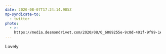 ```yaml
---
date: 2020-08-07T17:24:14.905Z
mp-syndicate-to:
  - twitter
photo:
  - >-
    https://media.desmondrivet.com/2020/08/0_6089255e-9c0d-401f-9f99-1eed77240275.jpg
---
```


Lovely
